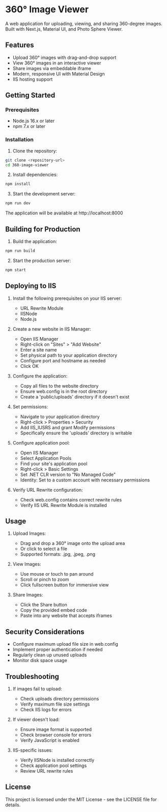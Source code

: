 # 360° Image Viewer

A web application for uploading, viewing, and sharing 360-degree images. Built with Next.js, Material UI, and Photo Sphere Viewer.

## Features

- Upload 360° images with drag-and-drop support
- View 360° images in an interactive viewer
- Share images via embeddable iframe
- Modern, responsive UI with Material Design
- IIS hosting support

## Getting Started

### Prerequisites

- Node.js 16.x or later
- npm 7.x or later

### Installation

1. Clone the repository:
```bash
git clone <repository-url>
cd 360-image-viewer
```

2. Install dependencies:
```bash
npm install
```

3. Start the development server:
```bash
npm run dev
```

The application will be available at http://localhost:8000

## Building for Production

1. Build the application:
```bash
npm run build
```

2. Start the production server:
```bash
npm start
```

## Deploying to IIS

1. Install the following prerequisites on your IIS server:
   - URL Rewrite Module
   - IISNode
   - Node.js

2. Create a new website in IIS Manager:
   - Open IIS Manager
   - Right-click on "Sites" > "Add Website"
   - Enter a site name
   - Set physical path to your application directory
   - Configure port and hostname as needed
   - Click OK

3. Configure the application:
   - Copy all files to the website directory
   - Ensure web.config is in the root directory
   - Create a 'public/uploads' directory if it doesn't exist

4. Set permissions:
   - Navigate to your application directory
   - Right-click > Properties > Security
   - Add IIS_IUSRS and grant Modify permissions
   - Specifically ensure the 'uploads' directory is writable

5. Configure application pool:
   - Open IIS Manager
   - Select Application Pools
   - Find your site's application pool
   - Right-click > Basic Settings
   - Set .NET CLR version to "No Managed Code"
   - Identity: Set to a custom account with necessary permissions

6. Verify URL Rewrite configuration:
   - Check web.config contains correct rewrite rules
   - Verify IIS URL Rewrite Module is installed

## Usage

1. Upload Images:
   - Drag and drop a 360° image onto the upload area
   - Or click to select a file
   - Supported formats: .jpg, .jpeg, .png

2. View Images:
   - Use mouse or touch to pan around
   - Scroll or pinch to zoom
   - Click fullscreen button for immersive view

3. Share Images:
   - Click the Share button
   - Copy the provided embed code
   - Paste into any website that accepts iframes

## Security Considerations

- Configure maximum upload file size in web.config
- Implement proper authentication if needed
- Regularly clean up unused uploads
- Monitor disk space usage

## Troubleshooting

1. If images fail to upload:
   - Check uploads directory permissions
   - Verify maximum file size settings
   - Check IIS logs for errors

2. If viewer doesn't load:
   - Ensure image format is supported
   - Check browser console for errors
   - Verify JavaScript is enabled

3. IIS-specific issues:
   - Verify IISNode is installed correctly
   - Check application pool settings
   - Review URL rewrite rules

## License

This project is licensed under the MIT License - see the LICENSE file for details.
